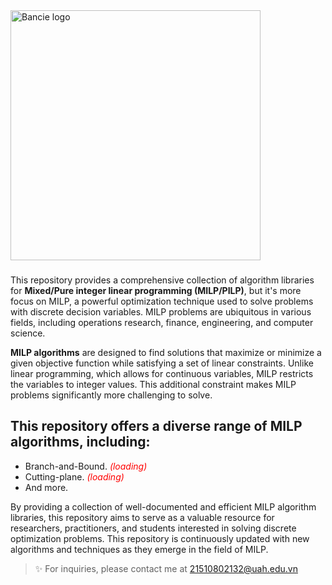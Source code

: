 <a href="https://web.facebook.com/ngchibangg?__cft__[0]=AZUZx_Pe8u4-tiSh77gJQ1HR1YJ7SNb7CqCvr0Hkf8oO69J2fwebFyWGl9r68Kg3WmgWsUa-RCwdT2HzRTdCC8WW45Gtx_wO4AjBJKgfcLuIG94XDOYjlqq7SbS4q4D-KTjM8_CR_GQ5ZkeG7cliEFmlX6VyeDFxH5Jo8ubWPIg60g&__tn__=-]C%2CP-R" target="_blank">
  <picture>
    <source media="(prefers-color-scheme: dark)" srcset="https://github.com/Bancie/NCKH/assets/144613141/6cb28dbb-ba17-4980-9ac3-7f40a49025a4" style="max-width: 100%; width: 400px; margin-bottom: 20px">
    <img alt="Bancie logo" src="https://github.com/Bancie/NCKH/assets/144613141/6cb28dbb-ba17-4980-9ac3-7f40a49025a4" width="400px">
  </picture>
</a>
<h3></h3>

This repository provides a comprehensive collection of algorithm libraries for **Mixed/Pure integer linear programming (MILP/PILP)**, but it's more focus on MILP, a powerful optimization technique used to solve problems with discrete decision variables. MILP problems are ubiquitous in various fields, including operations research, finance, engineering, and computer science.

**MILP algorithms** are designed to find solutions that maximize or minimize a given objective function while satisfying a set of linear constraints. Unlike linear programming, which allows for continuous variables, MILP restricts the variables to integer values. This additional constraint makes MILP problems significantly more challenging to solve.


## This repository offers a diverse range of MILP algorithms, including:
- Branch-and-Bound. <span style="color:red"> *(loading)*</span>
- Cutting-plane. <span style="color:red"> *(loading)*</span>
- And more.

By providing a collection of well-documented and efficient MILP algorithm libraries, this repository aims to serve as a valuable resource for researchers, practitioners, and students interested in solving discrete optimization problems. This repository is continuously updated with new algorithms and techniques as they emerge in the field of MILP.

> ✨ For inquiries, please contact me at [21510802132@uah.edu.vn](https://mail.google.com/mail)
